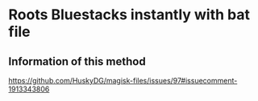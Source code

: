 # Roots Bluestacks instantly with bat file


## Information of this method
https://github.com/HuskyDG/magisk-files/issues/97#issuecomment-1913343806
